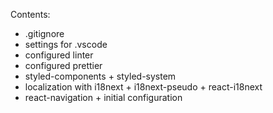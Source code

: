 Contents:

- .gitignore
- settings for .vscode
- configured linter
- configured prettier
- styled-components + styled-system
- localization with i18next + i18next-pseudo + react-i18next
- react-navigation + initial configuration
